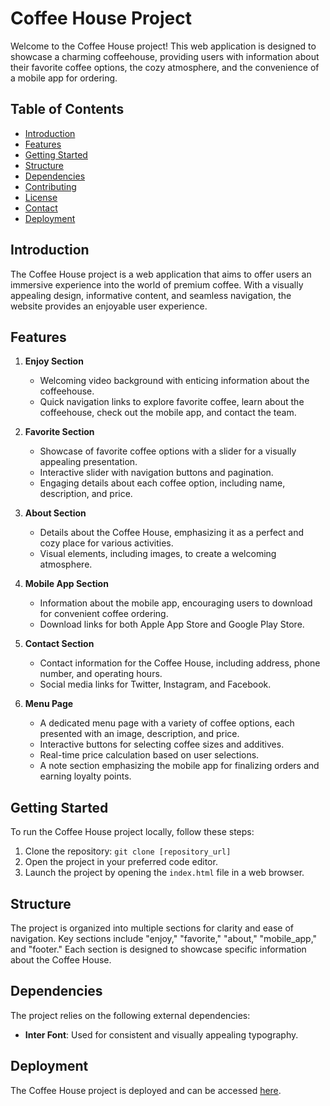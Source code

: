 # Coffee House Project

Welcome to the Coffee House project! This web application is designed to showcase a charming coffeehouse, providing users with information about their favorite coffee options, the cozy atmosphere, and the convenience of a mobile app for ordering.

## Table of Contents
- [Introduction](#introduction)
- [Features](#features)
- [Getting Started](#getting-started)
- [Structure](#structure)
- [Dependencies](#dependencies)
- [Contributing](#contributing)
- [License](#license)
- [Contact](#contact)
- [Deployment](#deployment)

## Introduction
The Coffee House project is a web application that aims to offer users an immersive experience into the world of premium coffee. With a visually appealing design, informative content, and seamless navigation, the website provides an enjoyable user experience.

## Features
1. **Enjoy Section**
   - Welcoming video background with enticing information about the coffeehouse.
   - Quick navigation links to explore favorite coffee, learn about the coffeehouse, check out the mobile app, and contact the team.

2. **Favorite Section**
   - Showcase of favorite coffee options with a slider for a visually appealing presentation.
   - Interactive slider with navigation buttons and pagination.
   - Engaging details about each coffee option, including name, description, and price.

3. **About Section**
   - Details about the Coffee House, emphasizing it as a perfect and cozy place for various activities.
   - Visual elements, including images, to create a welcoming atmosphere.

4. **Mobile App Section**
   - Information about the mobile app, encouraging users to download for convenient coffee ordering.
   - Download links for both Apple App Store and Google Play Store.

5. **Contact Section**
   - Contact information for the Coffee House, including address, phone number, and operating hours.
   - Social media links for Twitter, Instagram, and Facebook.

6. **Menu Page**
   - A dedicated menu page with a variety of coffee options, each presented with an image, description, and price.
   - Interactive buttons for selecting coffee sizes and additives.
   - Real-time price calculation based on user selections.
   - A note section emphasizing the mobile app for finalizing orders and earning loyalty points.

## Getting Started
To run the Coffee House project locally, follow these steps:

1. Clone the repository: `git clone [repository_url]`
2. Open the project in your preferred code editor.
3. Launch the project by opening the `index.html` file in a web browser.

## Structure
The project is organized into multiple sections for clarity and ease of navigation. Key sections include "enjoy," "favorite," "about," "mobile_app," and "footer." Each section is designed to showcase specific information about the Coffee House.

## Dependencies
The project relies on the following external dependencies:

- **Inter Font**: Used for consistent and visually appealing typography.

## Deployment
The Coffee House project is deployed and can be accessed [here](https://ostapmaksymiv.github.io/Website-Coffee-House/).
